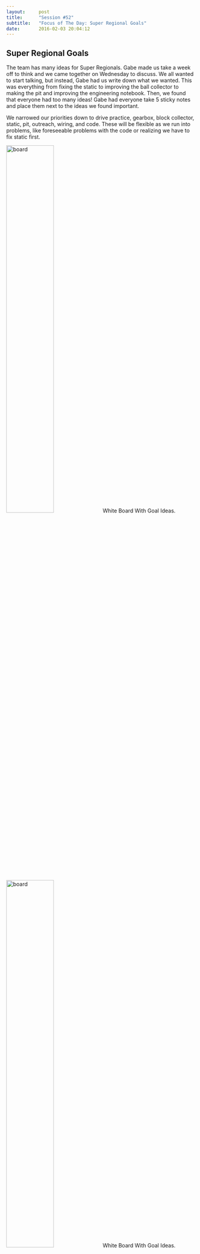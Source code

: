```yaml
---
layout:     post
title:      "Session #52"
subtitle:   "Focus of The Day: Super Regional Goals"
date:       2016-02-03 20:04:12
---
```


<h2>Super Regional Goals</h2>

<p>The team has many ideas for Super Regionals. Gabe made us take a week off to think and we came together on Wednesday to discuss. We all wanted to start talking, but instead, Gabe had us write down what we wanted. This was everything from fixing the static to improving the ball collector to making the pit and improving the engineering notebook. Then, we found that everyone had too many ideas! Gabe had everyone take 5 sticky notes and place them next to the ideas we found important. </p>

<p>We narrowed our priorities down to drive practice, gearbox, block collector, static, pit, outreach, wiring, and code. These will be flexible as we run into problems, like foreseeable problems with the code or realizing we have to fix static first. </p>

<img src="{{ site.baseurl }}/img/post52-1.jpg" alt="board" width="50%">
<span style="text-align: left;" class="caption text-muted">White Board With Goal Ideas.</span>
<img src="{{ site.baseurl }}/img/post52-2.jpg" alt="board" width="50%">
<span style="text-align: left;" class="caption text-muted">White Board With Goal Ideas.</span>
<img src="{{ site.baseurl }}/img/post52-3.jpg" alt="board" width="50%">
<span style="text-align: left;" class="caption text-muted">White Board With Goal Ideas.</span>
<img src="{{ site.baseurl }}/img/post52-4.jpg" alt="board" width="50%">
<span style="text-align: left;" class="caption text-muted">White Board With Goal Ideas.</span>
